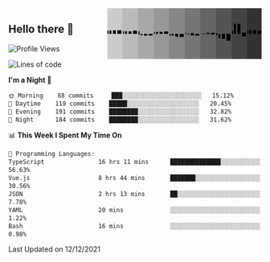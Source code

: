 <img width="307" align="right" src="https://raw.githubusercontent.com/SubZtep/SubZtep/master/assets/eq1.gif"/>

## Hello there 👋

<!--START_SECTION:waka-->
![Profile Views](http://img.shields.io/badge/Profile%20Views-0-blue)

![Lines of code](https://img.shields.io/badge/From%20Hello%20World%20I%27ve%20Written-830%20Thousand%20lines%20of%20code-blue)

**I'm a Night 🦉** 

```text
🌞 Morning    88 commits     ███░░░░░░░░░░░░░░░░░░░░░░   15.12% 
🌆 Daytime    119 commits    █████░░░░░░░░░░░░░░░░░░░░   20.45% 
🌃 Evening    191 commits    ████████░░░░░░░░░░░░░░░░░   32.82% 
🌙 Night      184 commits    ████████░░░░░░░░░░░░░░░░░   31.62%

```


📊 **This Week I Spent My Time On** 

```text
💬 Programming Languages: 
TypeScript               16 hrs 11 mins      ██████████████░░░░░░░░░░░   56.63% 
Vue.js                   8 hrs 44 mins       ███████░░░░░░░░░░░░░░░░░░   30.56% 
JSON                     2 hrs 13 mins       ██░░░░░░░░░░░░░░░░░░░░░░░   7.78% 
YAML                     20 mins             ░░░░░░░░░░░░░░░░░░░░░░░░░   1.22% 
Bash                     16 mins             ░░░░░░░░░░░░░░░░░░░░░░░░░   0.98%

```


 Last Updated on 12/12/2021
<!--END_SECTION:waka-->
